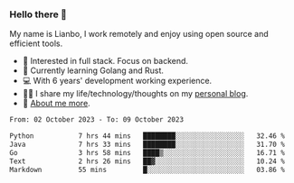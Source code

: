 ### Hello there 👋

My name is Lianbo, I work remotely and enjoy using open source and efficient tools.

- 🔭 Interested in full stack. Focus on backend.
- 🌱 Currently learning Golang and Rust.
- 💻 With 6 years' development working experience.
- ✍🏻 I share my life/technology/thoughts on my [personal blog](https://godruoyi.com).
- 👒 [About me more](https://godruoyi.com/posts/About-godruoyi).

<!--START_SECTION:waka-->

```txt
From: 02 October 2023 - To: 09 October 2023

Python           7 hrs 44 mins   ████████░░░░░░░░░░░░░░░░░   32.46 %
Java             7 hrs 33 mins   ████████░░░░░░░░░░░░░░░░░   31.70 %
Go               3 hrs 58 mins   ████▒░░░░░░░░░░░░░░░░░░░░   16.71 %
Text             2 hrs 26 mins   ██▓░░░░░░░░░░░░░░░░░░░░░░   10.24 %
Markdown         55 mins         █░░░░░░░░░░░░░░░░░░░░░░░░   03.86 %
```

<!--END_SECTION:waka-->
